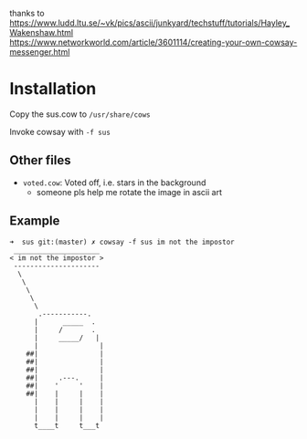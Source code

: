 thanks to <https://www.ludd.ltu.se/~vk/pics/ascii/junkyard/techstuff/tutorials/Hayley_Wakenshaw.html>  
https://www.networkworld.com/article/3601114/creating-your-own-cowsay-messenger.html


Installation
============

Copy the sus.cow to `/usr/share/cows`

Invoke cowsay with `-f sus`

Other files
-----------

- `voted.cow`: Voted off, i.e. stars in the background
  - someone pls help me rotate the image in ascii art

Example
-------

```
➜  sus git:(master) ✗ cowsay -f sus im not the impostor
 _____________________
< im not the impostor >
 ---------------------
  \
   \
    \
     \
      \
       .-----------.
      |      _____  . 
      |     /       .
      |     _____/   |
      |               |
    ##|               |
    ##|               |
    ##|               |
    ##|     .---.     |
    ##|    '     '    |
    ##|    |     |    |
      |    |     |    |
      |    |     |    |
      |    |     |    |
      t____t     t___t
```
